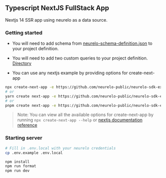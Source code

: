 ## Typescript NextJS FullStack App

Nextjs 14 SSR app using neurelo as a data source.

### Getting started

- You will need to add schema from [neurelo-schema-definition.json](./schema/neurelo-schema-definition.json) to your project definition.
- You will need to add two custom queries to your project definition. [Directory](./schema/)

- You can use any nextjs example by providing options for create-next-app

```bash
npx create-next-app -e https://github.com/neurelo-public/neurelo-sdk-examples/tree/main/typescript/nextjs
# or
yarn create next-app -e https://github.com/neurelo-public/neurelo-sdk-examples/tree/main/typescript/nextjs
# or
pnpm create next-app -e https://github.com/neurelo-public/neurelo-sdk-examples/tree/main/typescript/nextjs
```

> Note: You can view all the available options for create-next-app by running `npx create-next-app --help` or [nextjs documentation reference](https://nextjs.org/docs/app/api-reference/create-next-app#non-interactive)

### Starting server

```bash
# Fill in .env.local with your neurelo credentials
cp .env.example .env.local

npm install
npm run format
npm run dev
```
